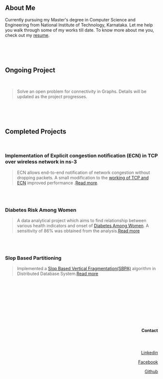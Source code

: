 


 

## About Me

Currently pursuing my Master's degree in Computer Science and Engineering from National Institute of Technology, Karnataka. Let me help you walk through some of my works till date. To know more about me you, check out my [resume]().
 
<br>
<br>
<br>

## Ongoing Project
<br>

>Solve an open problem for connectivity in Graphs. Details will be updated as the project progresses.


<br>
<br>
<br>

## Completed Projects
<br>

### Implementation of Explicit congestion notification (ECN) in TCP over wireless network in ns-3

>ECN allows end-to-end notification of network congestion without dropping packets. A small modification to the [working of TCP and ECN](https://github.com/suraj-ravi93/Implementation-of-Explicit-congestion-notification-ECN-in-TCP-over-wireless-network-in-ns-3.git) improved performance .[Read more](http://ieeexplore.ieee.org/document/905907/). 


<br>
<br>

### Diabetes Risk Among Women

>A data analytical project which aims to find relationship between various health indicators and onset of [Diabetes Among Women](https://github.com/suraj-ravi93/Diabetes-Risk-among-Women.git). A sensitivity of 86% was obtained from the analysis.[Read more](http://pubmedcentralcanada.ca/pmcc/articles/PMC2245318/pdf/procascamc00018-0276.pdf)


<br>
<br>

### Slop Based Partitioning

>Implemented a [Slop Based Vertical Fragmentation(SBPA)](https://github.com/suraj-ravi93/Slop-Based-Vertical-Partitioning.git) algorithm in Distributed Database System.[Read more](http://research.ijcaonline.org/volume99/number4/pxc3897870.pdf)


<br>
<br>
<br>
<br>
<br>
<br>
<br>
<br>

<header><h4><p align="right">Contact</p> </h4></header> 


 
 <p align="right"><a href="https://www.linkedin.com/in/arun-raveendran-82b87184/">Linkedin</a></p> 
 <p align="right"><a href="https://www.facebook.com/suraj.ravi93">Facebook</a></p>
 <p align="right"><a href="https://github.com/suraj-ravi93">Github</a></p>




